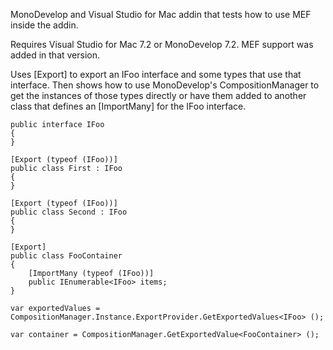 MonoDevelop and Visual Studio for Mac addin that tests how to use MEF inside the addin.

Requires Visual Studio for Mac 7.2 or MonoDevelop 7.2. MEF support was added in that version.

Uses [Export] to export an IFoo interface and some types that use that interface.
Then shows how to use MonoDevelop's CompositionManager to get the instances of those types
directly or have them added to another class that defines an [ImportMany] for the IFoo
interface.

    public interface IFoo
    {
    }

    [Export (typeof (IFoo))]
    public class First : IFoo
    {
    }

    [Export (typeof (IFoo))]
    public class Second : IFoo
    {
    }

    [Export]
    public class FooContainer
    {
        [ImportMany (typeof (IFoo))]
        public IEnumerable<IFoo> items;
    }

    var exportedValues = CompositionManager.Instance.ExportProvider.GetExportedValues<IFoo> ();

    var container = CompositionManager.GetExportedValue<FooContainer> ();
